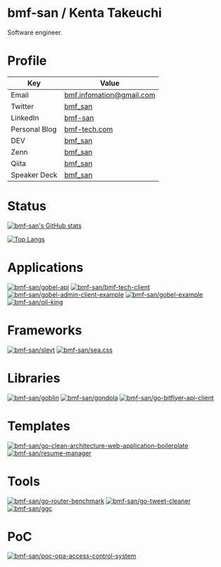 # bmf-san / Kenta Takeuchi
Software engineer.

# Profile
|     Key      |                     Value                     |
| ------------ | --------------------------------------------- |
| Email        | bmf.infomation@gmail.com                      |
| Twitter      | [bmf_san](https://twitter.com/bmf_san)        |
| LinkedIn   | [bmf-san](https://www.linkedin.com/in/bmf-san) |
| Personal Blog | [bmf-tech.com](https://bmf-tech.com)          |
| DEV       | [bmf_san](https://dev.to/bmf_san)             |
| Zenn       | [bmf_san](https://zenn.dev/bmf_san)             |
| Qiita       | [bmf_san](https://qiita.com/bmf_san)             |
| Speaker Deck | [bmf_san](https://speakerdeck.com/bmf_san) | 

# Status
[![bmf-san's GitHub stats](https://github-readme-stats.vercel.app/api?username=bmf-san&count_private=true)](https://github.com/bmf-san/github-readme-stats)

[![Top Langs](https://github-readme-stats.vercel.app/api/top-langs/?username=bmf-san&layout=compact)](https://github.com/anuraghazra/github-readme-stats)


# Applications
[![bmf-san/gobel-api](https://github-readme-stats.vercel.app/api/pin/?username=bmf-san&repo=gobel-api)](https://github.com/bmf-san/gobel-api)
[![bmf-san/bmf-tech-client](https://github-readme-stats.vercel.app/api/pin/?username=bmf-san&repo=bmf-tech-client)](https://github.com/bmf-san/bmf-tech-client)
[![bmf-san/gobel-admin-client-example](https://github-readme-stats.vercel.app/api/pin/?username=bmf-san&repo=gobel-admin-client-example)](https://github.com/bmf-san/gobel-admin-client-example)
[![bmf-san/gobel-example](https://github-readme-stats.vercel.app/api/pin/?username=bmf-san&repo=gobel-example)](https://github.com/bmf-san/gobel-example)
[![bmf-san/oil-king](https://github-readme-stats.vercel.app/api/pin/?username=bmf-san&repo=oil-king)](https://github.com/bmf-san/oil-king)

# Frameworks
[![bmf-san/sleyt](https://github-readme-stats.vercel.app/api/pin/?username=bmf-san&repo=sleyt)](https://github.com/bmf-san/sleyt)
[![bmf-san/sea.css](https://github-readme-stats.vercel.app/api/pin/?username=bmf-san&repo=sea.css)](https://github.com/bmf-san/sea.css)

# Libraries
[![bmf-san/goblin](https://github-readme-stats.vercel.app/api/pin/?username=bmf-san&repo=goblin)](https://github.com/bmf-san/goblin)
[![bmf-san/gondola](https://github-readme-stats.vercel.app/api/pin/?username=bmf-san&repo=gondola)](https://github.com/bmf-san/gondola)
[![bmf-san/go-bitflyer-api-client](https://github-readme-stats.vercel.app/api/pin/?username=bmf-san&repo=go-bitflyer-api-client)](https://github.com/bmf-san/go-bitflyer-api-client)

# Templates
[![bmf-san/go-clean-architecture-web-application-boilerplate](https://github-readme-stats.vercel.app/api/pin/?username=bmf-san&repo=go-clean-architecture-web-application-boilerplate)](https://github.com/bmf-san/go-clean-architecture-web-application-boilerplate)
[![bmf-san/resume-manager](https://github-readme-stats.vercel.app/api/pin/?username=bmf-san&repo=resume-manager)](https://github.com/bmf-san/resume-manager)

# Tools
[![bmf-san/go-router-benchmark](https://github-readme-stats.vercel.app/api/pin/?username=bmf-san&repo=go-router-benchmark)](https://github.com/bmf-san/go-router-benchmark)
[![bmf-san/go-tweet-cleaner](https://github-readme-stats.vercel.app/api/pin/?username=bmf-san&repo=go-tweet-cleaner)](https://github.com/bmf-san/go-tweet-cleaner)
[![bmf-san/ggc](https://github-readme-stats.vercel.app/api/pin/?username=bmf-san&repo=ggc)](https://github.com/bmf-san/ggc)

# PoC
[![bmf-san/poc-opa-access-control-system](https://github-readme-stats.vercel.app/api/pin/?username=bmf-san&repo=poc-opa-access-control-system)](https://github.com/bmf-san/poc-opa-access-control-system)

